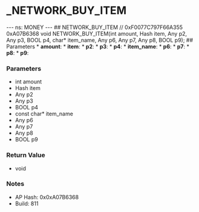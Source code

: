 # _NETWORK_BUY_ITEM

--- ns: MONEY --- ## NETWORK_BUY_ITEM  // 0xF0077C797F66A355 0xA07B6368 void NETWORK_BUY_ITEM(int amount, Hash item, Any p2, Any p3, BOOL p4, char* item_name, Any p6, Any p7, Any p8, BOOL p9);   ## Parameters * **amount**: * **item**: * **p2**: * **p3**: * **p4**: * **item_name**: * **p6**: * **p7**: * **p8**: * **p9**:

### Parameters
* int amount
* Hash item
* Any p2
* Any p3
* BOOL p4
* const char* item_name
* Any p6
* Any p7
* Any p8
* BOOL p9

### Return Value
* void

### Notes
* AP Hash: 0x0xA07B6368
* Build: 811

